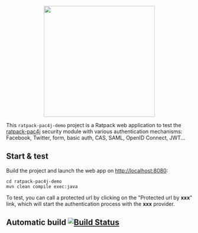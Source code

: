 <p align="center">
  <img src="https://pac4j.github.io/pac4j/img/logo-ratpack.png" width="300" />
</p>

This `ratpack-pac4j-demo` project is a Ratpack web application to test the [ratpack-pac4j](https://github.com/ratpack/ratpack/tree/master/ratpack-pac4j) security module with various authentication mechanisms: Facebook, Twitter, form, basic auth, CAS, SAML, OpenID Connect, JWT...

## Start & test

Build the project and launch the web app on [http://localhost:8080](http://localhost:8080):

    cd ratpack-pac4j-demo
    mvn clean compile exec:java

To test, you can call a protected url by clicking on the "Protected url by **xxx**" link, which will start the authentication process with the **xxx** provider.

## Automatic build [![Build Status](https://travis-ci.org/pac4j/ratpack-pac4j-demo.png?branch=master)](https://travis-ci.org/pac4j/ratpack-pac4j-demo)
